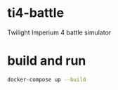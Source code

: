 # ti4-battle
Twilight Imperium 4 battle simulator

# build and run
```bash
docker-compose up --build
```